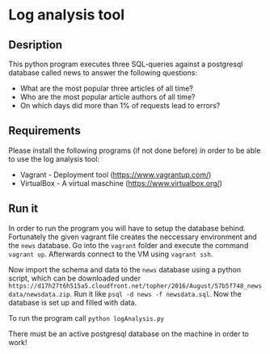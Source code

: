 # Log analysis tool

## Desription

This python program executes three SQL-queries against a postgresql database called news to answer the following questions:
* What are the most popular three articles of all time?
* Who are the most popular article authors of all time?
* On which days did more than 1% of requests lead to errors?

## Requirements

Please install the following programs (if not done before) in order to be able to use the log analysis tool:

* Vagrant - Deployment tool (https://www.vagrantup.com/)
* VirtualBox - A virtual maschine (https://www.virtualbox.org/)

## Run it

In order to run the program you will have to setup the database behind. Fortunately the given vagrant file creates the neccessary environment
and the `news` database. Go into the `vagrant` folder and execute the command `vagrant up`. Afterwards connect to the VM using `vagrant ssh`.

Now import the schema and data to the `news` database using a python script, which can be downloaded under 
`https://d17h27t6h515a5.cloudfront.net/topher/2016/August/57b5f748_newsdata/newsdata.zip`.
Run it like `psql -d news -f newsdata.sql`. Now the database is set up and filled with data.

To run the program call `python logAnalysis.py`

There must be an active postgresql database on the machine in order to work!
